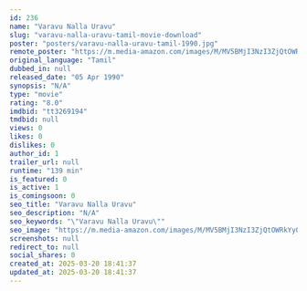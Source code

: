 ```yaml
---
id: 236
name: "Varavu Nalla Uravu"
slug: "varavu-nalla-uravu-tamil-movie-download"
poster: "posters/varavu-nalla-uravu-tamil-1990.jpg"
remote_poster: "https://m.media-amazon.com/images/M/MV5BMjI3NzI3ZjQtOWRkYy00YTEyLWE0YTEtNTQ5MzQ4NDJlNzg5XkEyXkFqcGc@._V1_SX300.jpg"
original_language: "Tamil"
dubbed_in: null
released_date: "05 Apr 1990"
synopsis: "N/A"
type: "movie"
rating: "8.0"
imdbid: "tt3269194"
tmdbid: null
views: 0
likes: 0
dislikes: 0
author_id: 1
trailer_url: null
runtime: "139 min"
is_featured: 0
is_active: 1
is_comingsoon: 0
seo_title: "Varavu Nalla Uravu"
seo_description: "N/A"
seo_keywords: "\"Varavu Nalla Uravu\""
seo_image: "https://m.media-amazon.com/images/M/MV5BMjI3NzI3ZjQtOWRkYy00YTEyLWE0YTEtNTQ5MzQ4NDJlNzg5XkEyXkFqcGc@._V1_SX300.jpg"
screenshots: null
redirect_to: null
social_shares: 0
created_at: 2025-03-20 18:41:37
updated_at: 2025-03-20 18:41:37
---
```


